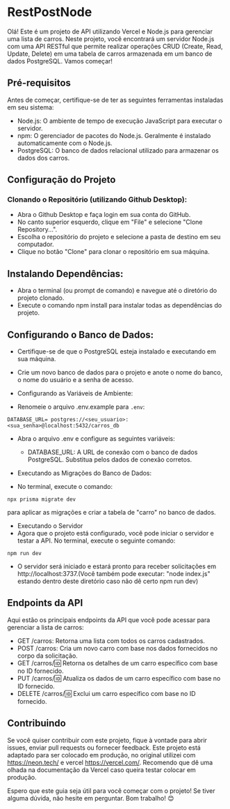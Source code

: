# RestPostNode
Olá! Este é um projeto de API utilizando Vercel e Node.js para gerenciar uma lista de carros. Neste projeto, você encontrará um servidor Node.js com uma API RESTful que permite realizar operações CRUD (Create, Read, Update, Delete) em uma tabela de carros armazenada em um banco de dados PostgreSQL. Vamos começar!

## Pré-requisitos
Antes de começar, certifique-se de ter as seguintes ferramentas instaladas em seu sistema:

- Node.js: O ambiente de tempo de execução JavaScript para executar o servidor.
- npm: O gerenciador de pacotes do Node.js. Geralmente é instalado automaticamente com o Node.js.
- PostgreSQL: O banco de dados relacional utilizado para armazenar os dados dos carros.
## Configuração do Projeto
### Clonando o Repositório (utilizando Github Desktop):

- Abra o Github Desktop e faça login em sua conta do GitHub.
- No canto superior esquerdo, clique em "File" e selecione "Clone Repository...".
- Escolha o repositório do projeto e selecione a pasta de destino em seu computador.
- Clique no botão "Clone" para clonar o repositório em sua máquina.
## Instalando Dependências:

- Abra o terminal (ou prompt de comando) e navegue até o diretório do projeto clonado.
- Execute o comando npm install para instalar todas as dependências do projeto.
## Configurando o Banco de Dados:

- Certifique-se de que o PostgreSQL esteja instalado e executando em sua máquina.
- Crie um novo banco de dados para o projeto e anote o nome do banco, o nome do usuário e a senha de acesso.
- Configurando as Variáveis de Ambiente:

- Renomeie o arquivo .env.example para `.env`:
```
DATABASE_URL= postgres://<seu_usuario>:<sua_senha>@localhost:5432/carros_db
```

- Abra o arquivo .env e configure as seguintes variáveis:
    - DATABASE_URL: A URL de conexão com o banco de dados PostgreSQL. Substitua pelos dados de conexão corretos.
- Executando as Migrações do Banco de Dados:

- No terminal, execute o comando:
```
npx prisma migrate dev
```
para aplicar as migrações e criar a tabela de "carro" no banco de dados.
- Executando o Servidor
- Agora que o projeto está configurado, você pode iniciar o servidor e testar a API. No terminal, execute o seguinte comando:

```
npm run dev
```

- O servidor será iniciado e estará pronto para receber solicitações em http://localhost:3737.(Você também pode executar: "node index.js" estando dentro deste diretório caso não dê certo npm run dev)

## Endpoints da API
Aqui estão os principais endpoints da API que você pode acessar para gerenciar a lista de carros:

- GET /carros: Retorna uma lista com todos os carros cadastrados.
- POST /carros: Cria um novo carro com base nos dados fornecidos no corpo da solicitação.
- GET /carros/:id: Retorna os detalhes de um carro específico com base no ID fornecido.
- PUT /carros/:id: Atualiza os dados de um carro específico com base no ID fornecido.
- DELETE /carros/:id: Exclui um carro específico com base no ID fornecido.
## Contribuindo
Se você quiser contribuir com este projeto, fique à vontade para abrir issues, enviar pull requests ou fornecer feedback.
Este projeto está adaptado para ser colocado em produção, no original utilizei com https://neon.tech/ e vercel https://vercel.com/. Recomendo que dê uma olhada na documentação da Vercel caso queira testar colocar em produção.

Espero que este guia seja útil para você começar com o projeto! Se tiver alguma dúvida, não hesite em perguntar. Bom trabalho! 😊